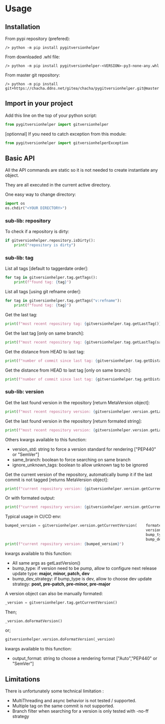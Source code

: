 # Usage

## Installation

From pypi repository (prefered):
```console
/> python -m pip install pygitversionhelper
```   
 
From downloaded .whl file:
```console
/> python -m pip install pygitversionhelper-<VERSION>-py3-none-any.whl
```  

From master git repository:
```console
/> python -m pip install git+https://chacha.ddns.net/gitea/chacha/pygitversionhelper.git@master
```



## Import in your project

Add this line on the top of your python script:
```py
from pygitversionhelper import gitversionhelper
```
[optionnal] If you need to catch exception from this module:
```py
from pygitversionhelper import gitversionhelperException
```    
## Basic API

All the API commands are static so it is not needed to create instantiate any object.

They are all executed in the current active directory.

One easy way to change directory:
```py
import os
os.chdir("<YOUR DIRECTORY>")
```
### sub-lib: repository 

To check if a repository is dirty:
```py
if gitversionhelper.repository.isDirty():
    print("repository is dirty")
```
### sub-lib: tag 

List all tags [default to taggerdate order]:
```py
for tag in gitversionhelper.tag.getTags():
    print(f"found tag: {tag}")
```    
List all tags [using git refname order]:
```py
for tag in gitversionhelper.tag.getTags("v:refname"):
    print(f"found tag: {tag}")
```
Get the last tag:
```py
print(f"most recent repository tag: {gitversionhelper.tag.getLastTag()}")
```
Get the last tag [only on same branch]:
```py
print(f"most recent repository tag: {gitversionhelper.tag.getLastTag(same_branch=True)}")
```

Get the distance from HEAD to last tag:
```py
print(f"number of commit since last tag: {gitversionhelper.tag.getDistanceFromTag()}")
```
Get the distance from HEAD to last tag [only on same branch]:
```py
print(f"number of commit since last tag: {gitversionhelper.tag.getDistanceFromTag(same_branch=True)}")
```
### sub-lib: version 

Get the last found version in the repository [return MetaVersion object]:
```py
print(f"most recent repository version: {gitversionhelper.version.getLastVersion()}")
```
Get the last found version in the repository [return formated string]:
```py
print(f"most recent repository version: {gitversionhelper.version.getLastVersion(formated_output=True)}")
```
Others kwargs available to this function:

* version_std: string to force a version standard for rendering ["PEP440" or "SemVer"]
* same_branch: boolean to force searching on same branch
* ignore\_unknown\_tags: boolean to allow unknown tag to be ignored

Get the current version of the repository, automatically bump it if the last commit is not tagged [returns MetaVersion object]:
```py
print(f"current repository version: {gitversionhelper.version.getCurrentVersion()}")
```
Or with formated output:
```py
print(f"current repository version: {gitversionhelper.version.getCurrentVersion(formated_output=True)}")
```
Typical usage in CI/CD env:
```py
bumped_version = gitversionhelper.version.getCurrentVersion(    formated_output=True,       \
                                                                version_std="PEP440",       \
                                                                bump_type="dev",            \
                                                                bump_dev_strategy="post")
print(f"current repository version: {bumped_version}")
```
kwargs available to this function:

* All same args as getLastVersion()
* bump_type: if version need to be pump, allow to configure next release update type: __major, minor, patch, dev__
* bump\_dev\_strategy: if bump\_type is dev, allow to choose dev update strategy: __post, pre-patch, pre-minor, pre-major__


A version object can also be manually formated:
```py
_version = gitversionhelper.tag.getCurrentVersion()
```
Then;
```py
_version.doFormatVersion()
```
or;
```py
gitversionhelper.version.doFormatVersion(_version)
```
kwargs available to this function:

- output_format: string to choose a rendering format ["Auto","PEP440" or "SemVer"]

## Limitations

There is unfortunately some technical limitation :

* MultiThreading and async behavior is not tested / supported.
* Multiple tag on the same commit is not supported.
* Branch filter when searching for a version is only tested with -no-ff strategy